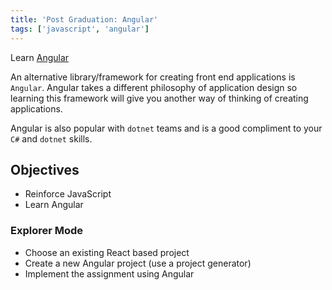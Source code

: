 ```yaml
---
title: 'Post Graduation: Angular'
tags: ['javascript', 'angular']
---
```


Learn [Angular](https://angular.io/)

An alternative library/framework for creating front end applications is `Angular`. Angular takes a different philosophy of application design so learning this framework will give you another way of thinking of creating applications.

Angular is also popular with `dotnet` teams and is a good compliment to your `C#` and `dotnet` skills.

## Objectives

- Reinforce JavaScript
- Learn Angular

### Explorer Mode

- Choose an existing React based project
- Create a new Angular project (use a project generator)
- Implement the assignment using Angular
